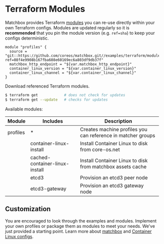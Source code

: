 # Terraform Modules

Matchbox provides Terraform [modules](https://www.terraform.io/docs/modules/usage.html) you can re-use directly within your own Terraform configs. Modules are updated regularly so it is **recommended** that you pin the module version (e.g. `ref=sha`) to keep your configs deterministic.

```hcl
module "profiles" {
  source = "git::https://github.com/coreos/matchbox.git//examples/terraform/modules/profiles?ref=08f4e9908b167fba608e60169ec6a803df9db37f"
  matchbox_http_endpoint = "${var.matchbox_http_endpoint}"
  container_linux_version = "${var.container_linux_version}"
  container_linux_channel = "${var.container_linux_channel}"
}
```

Download referenced Terraform  modules.

```sh
$ terraform get            # does not check for updates
$ terraform get --update   # checks for updates
```

Available modules:

| Module   | Includes  | Description |
|----------|-----------|-------------|
| profiles | *         | Creates machine profiles you can reference in matcher groups |
|          | container-linux-install | Install Container Linux to disk from core-os.net |
|          | cached-container-linux-install | Install Container Linux to disk from matchbox assets cache |
|          | etcd3    | Provision an etcd3 peer node |
|          | etcd3-gateway | Provision an etcd3 gateway node |

## Customization

You are encouraged to look through the examples and modules. Implement your own profiles or package them as modules to meet your needs. We've just provided a starting point. Learn more about [matchbox](../../Documentation/matchbox.md) and [Container Linux configs](../../Documentation/container-linux-config.md).
